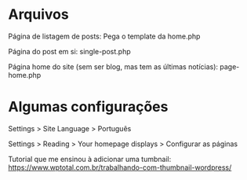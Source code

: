 # Arquivos

Página de listagem de posts: Pega o template da home.php

Página do post em si: single-post.php

Página home do site (sem ser blog, mas tem as últimas notícias): page-home.php

# Algumas configurações

Settings > Site Language > Português

Settings > Reading > Your homepage displays > Configurar as páginas 

Tutorial que me ensinou à adicionar uma tumbnail:
https://www.wptotal.com.br/trabalhando-com-thumbnail-wordpress/


